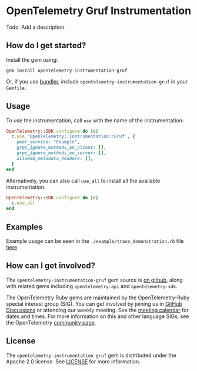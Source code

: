 # OpenTelemetry Gruf Instrumentation

Todo: Add a description.

## How do I get started?

Install the gem using:

```
gem install opentelemetry-instrumentation-gruf
```

Or, if you use [bundler][bundler-home], include `opentelemetry-instrumentation-gruf` in your `Gemfile`.

## Usage

To use the instrumentation, call `use` with the name of the instrumentation:

```ruby
OpenTelemetry::SDK.configure do |c|
  c.use 'OpenTelemetry::Instrumentation::Gruf', {
    peer_service: "Example",
    grpc_ignore_methods_on_client: [],
    grpc_ignore_methods_on_server: [],
    allowed_metadata_headers: [],
  }
end
```

Alternatively, you can also call `use_all` to install all the available instrumentation.

```ruby
OpenTelemetry::SDK.configure do |c|
  c.use_all
end
```

## Examples

Example usage can be seen in the `./example/trace_demonstration.rb` file [here](https://github.com/open-telemetry/opentelemetry-ruby-contrib/blob/main/instrumentation/gruf/example/trace_demonstration.rb)

## How can I get involved?

The `opentelemetry-instrumentation-gruf` gem source is [on github][repo-github], along with related gems including `opentelemetry-api` and `opentelemetry-sdk`.

The OpenTelemetry Ruby gems are maintained by the OpenTelemetry-Ruby special interest group (SIG). You can get involved by joining us in [GitHub Discussions][discussions-url] or attending our weekly meeting. See the [meeting calendar][community-meetings] for dates and times. For more information on this and other language SIGs, see the OpenTelemetry [community page][ruby-sig].

## License

The `opentelemetry-instrumentation-gruf` gem is distributed under the Apache 2.0 license. See [LICENSE][license-github] for more information.

[bundler-home]: https://bundler.io
[repo-github]: https://github.com/open-telemetry/opentelemetry-ruby
[license-github]: https://github.com/open-telemetry/opentelemetry-ruby-contrib/blob/main/LICENSE
[ruby-sig]: https://github.com/open-telemetry/community#ruby-sig
[community-meetings]: https://github.com/open-telemetry/community#community-meetings
[discussions-url]: https://github.com/open-telemetry/opentelemetry-ruby/discussions
